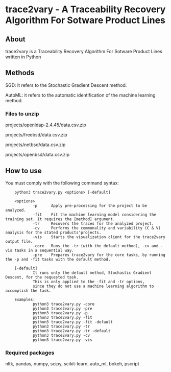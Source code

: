 # trace2vary - A Traceability Recovery Algorithm For Sotware Product Lines

## About
trace2vary is a Traceability Recovery Algorithm For Sotware Product Lines written in Python

## Methods

SGD: it refers to the Stochastic Gradient Descent method.

AutoML: it refers to the automatic identification of the machine learning method.

### Files to unzip
projects/openldap-2.4.45/data.csv.zip

projects/freebsd/data.csv.zip

projects/netbsd/data.csv.zip

projects/openbsd/data.csv.zip

## How to use
You must comply with the following command syntax:

        python3 trace2vary.py <options> [-default]

        <options>
                -p      Apply pre-processing for the project to be analyzed.
                -fit    Fit the machine learning model considering the training set. It requires the [method] argument.
                -tr     Recovers the traces for the analyzed project.
                -cv     Performs the commonality and variability (C & V) analysis for the stated products'projects.
                -vis    Starts the visualization client for the trace2vary output file.
                -core   Runs the -tr (with the default method), -cv and -vis tasks in a sequential way.
                -pre    Prepares trace2vary for the core tasks, by running the -p and -fit tasks with the default method.

        [-default]
                It runs only the default method, Stochastic Gradient Descent, for the requested task.
                This is only applied to the -fit and -tr options,
                since they do not use a machine learning algorithm to accomplish the task.

        Examples:
                python3 trace2vary.py -core
                python3 trace2vary.py -pre
                python3 trace2vary.py -p
                python3 trace2vary.py -fit
                python3 trace2vary.py -fit -default
                python3 trace2vary.py -tr
                python3 trace2vary.py -tr -default
                python3 trace2vary.py -cv
                python3 trace2vary.py -vis

### Required packages
nltk, pandas, numpy, scipy, scikit-learn, auto_ml, bokeh, pscript